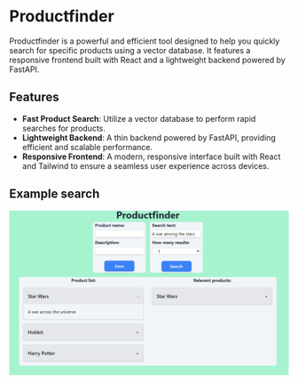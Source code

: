 # Productfinder

Productfinder is a powerful and efficient tool designed to help you quickly search for specific products using a vector database. It features a responsive frontend built with React and a lightweight backend powered by FastAPI.

## Features

- **Fast Product Search**: Utilize a vector database to perform rapid searches for products.
- **Lightweight Backend**: A thin backend powered by FastAPI, providing efficient and scalable performance.
- **Responsive Frontend**: A modern, responsive interface built with React and Tailwind to ensure a seamless user experience across devices.
## Example search
<p align="center">
    <img src="productfinder.png" alt="sample conversation" width="600">
</p>